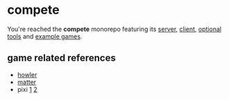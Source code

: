 # compete

You're reached the **compete** monorepo featuring its
[server](packages/compete-server/),
[client](packages/compete-client/),
[optional tools](packages/compete-utils/)
and [example games](apps/).


## game related references

- [howler](https://github.com/goldfire/howler.js#documentation)
- [matter](https://brm.io/matter-js/docs/)
- pixi [1](https://pixijs.download/release/docs/index.html) [2](https://pixijs.io/guides/)
